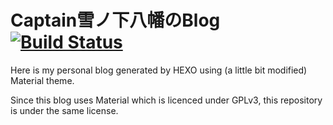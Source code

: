 # Captain雪ノ下八幡のBlog [![Build Status](https://img.shields.io/travis/CaptainYukinoshitaHachiman/Blog.svg?style=for-the-badge)](https://travis-ci.org/CaptainYukinoshitaHachiman/Blog)

Here is my personal blog generated by HEXO using (a little bit modified) Material theme.

Since this blog uses Material which is licenced under GPLv3, this repository is under the same license.
